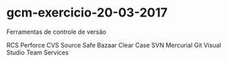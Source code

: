 # gcm-exercicio-20-03-2017

Ferramentas de controle de versão

RCS
Perforce
CVS
Source Safe
Bazaar
Clear Case
SVN
Mercurial
Git
Visual Studio Team Services
